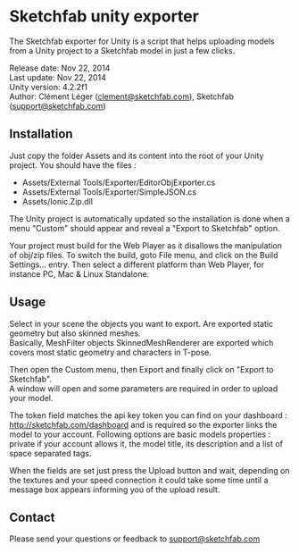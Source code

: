 Sketchfab unity exporter
========================

The Sketchfab exporter for Unity is a script that helps uploading models from a Unity project to a Sketchfab model in just a few clicks.

Release date: Nov 22, 2014  
Last update: Nov 22, 2014  
Unity version: 4.2.2f1  
Author: Clément Léger (clement@sketchfab.com), Sketchfab (support@sketchfab.com)

Installation
------------
Just copy the folder Assets and its content into the root of your Unity project.
You should have the files :
- Assets/External Tools/Exporter/EditorObjExporter.cs
- Assets/External Tools/Exporter/SimpleJSON.cs
- Assets/Ionic.Zip.dll

The Unity project is automatically updated so the installation is done when a menu "Custom" should appear and reveal a "Export to Sketchfab" option.

Your project must build for the Web Player as it disallows the manipulation of obj/zip files.
To switch the build, goto File menu, and click on the Build Settings... entry. Then select a different platform than Web Player, for instance PC, Mac & Linux Standalone.

Usage
-----
Select in your scene the objects you want to export. Are exported static geometry but also skinned meshes.  
Basically, MeshFilter objects SkinnedMeshRenderer are exported which covers most static geometry and characters in T-pose.

Then open the Custom menu, then Export and finally click on "Export to Sketchfab".  
A window will open and some parameters are required in order to upload your model.

The token field matches the api key token you can find on your dashboard : http://sketchfab.com/dashboard and is required so the exporter links the model to your account.
Following options are basic models properties : private if your account allows it, the model title, its description and a list of space separated tags.

When the fields are set just press the Upload button and wait, depending on the textures and your speed connection it could take some time until a message box appears informing you of the upload result.

Contact
-------
Please send your questions or feedback to support@sketchfab.com
